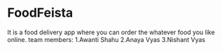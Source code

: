 # FoodFeista
It is a food delivery app where you can order the whatever food you like online. 
team members:
1.Awanti Shahu
2.Anaya Vyas
3.Nishant Vyas